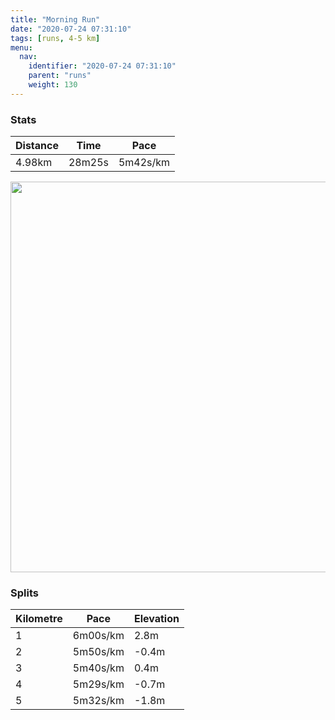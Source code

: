 ```yaml
---
title: "Morning Run"
date: "2020-07-24 07:31:10"
tags: [runs, 4-5 km]
menu:
  nav:
    identifier: "2020-07-24 07:31:10"
    parent: "runs"
    weight: 130
---
```


### Stats

| Distance | Time | Pace |
|----------|------|------|
|4.98km|28m25s|5m42s/km|

<img src='https://maps.googleapis.com/maps/api/staticmap?maptype=terrain&path=enc:wljeIfcyLHe@?e@Dc@L}@LUPITEXYPWPMPG^]j@mA`@m@A_@y@gBE_@P?D@PETh@NPTv@f@~@Jp@FNJHN@dAsBBk@IaAGYM[G[o@}@UQc@QQFSPMXW`AC^nA`CPd@P|@LVT@N[r@iAD_@I{AE]Qu@m@s@u@i@S?QHUXE\Wt@?h@`@~@NRjAjDD@LKjA{B@YCw@SyAO]a@e@y@g@QBUJOV_@zACZv@hBJN\v@HZTh@DBJA^o@f@cAD]Aq@WqBMYMWUUg@YOEWAUHOVa@zAAh@j@tAZl@|@zBB@HEb@cAd@u@?gAAc@SwAUg@OQOKk@WO?c@TOROr@Qd@ANBLx@lBn@pAJ\NZD@FGL[z@qAB]C_AU}A[{@e@_@s@WQHSNi@rB?Xx@lB^j@l@|AB@HCXo@`@q@HQ?i@SeCKa@Q]OQc@[WKQ@QJWXUfAOh@@PL^r@rA|@|BJJLMz@aBH[?WGcASaBK]QSSIi@_@SEK@]Zk@|B@N|AlDNb@Vd@FBFG`@_ANSRa@@SAeAAYIWOeAOYQSe@]c@E]NMTi@|ACX@PXb@h@`A^~@Jh@DLLNHBDAhAqBBM@WGgAOiA[w@U[WQ[KK?YLSTg@xAA`@|AfDL^Fd@LLBBF?NIN_@V_@Ve@@YAq@]qCOY_@_@o@]KAULSRMVSx@KRC@IAQ\@LB?r@bBBZG^a@p@Qj@]b@U^}@n@]f@GNAj@Bb@E^GVFt@AR&key=AIzaSyBPVQ_iynBzLujdhfLzy8Z-5zczbktE55k&size=800x800&scale=2&markers=color:yellow|label:S|53.47036,-2.26372&markers=color:green|label:F|53.47010000000004,-2.26401' width='625' />

### Splits

| Kilometre | Pace | Elevation |
|------|------|-----------|
|1|6m00s/km|2.8m|
|2|5m50s/km|-0.4m|
|3|5m40s/km|0.4m|
|4|5m29s/km|-0.7m|
|5|5m32s/km|-1.8m|

